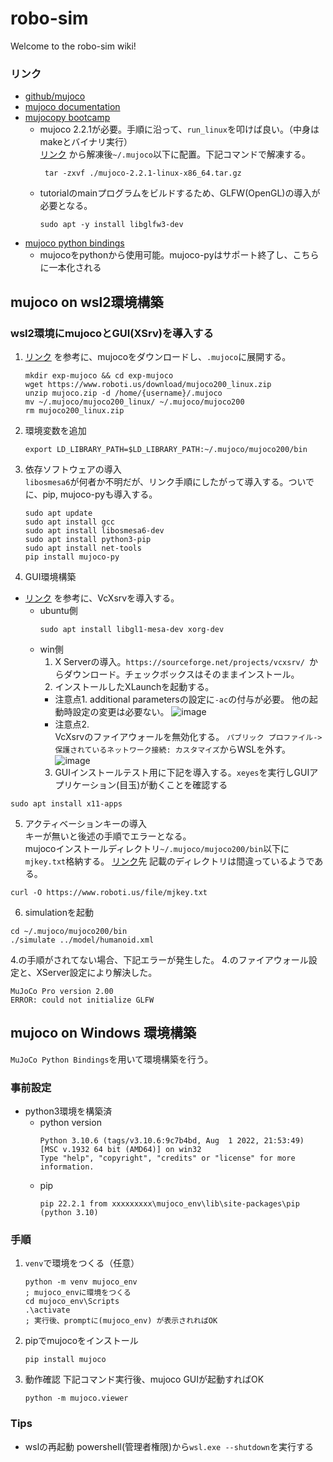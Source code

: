 # robo-sim

Welcome to the robo-sim wiki!
### リンク
- [github/mujoco](https://github.com/deepmind/mujoco)
- [mujoco documentation](https://mujoco.readthedocs.io/en/latest/overview.html)
- [mujocopy bootcamp](https://pab47.github.io/mujocopy.html)
  - mujoco 2.2.1が必要。手順に沿って、`run_linux`を叩けば良い。（中身はmakeとバイナリ実行）  
[リンク](https://github.com/deepmind/mujoco/releases/download/2.2.1/mujoco-2.2.1-linux-x86_64.tar.gz)
から解凍後`~/.mujoco`以下に配置。下記コマンドで解凍する。
    ```
     tar -zxvf ./mujoco-2.2.1-linux-x86_64.tar.gz
    ```
  - tutorialのmainプログラムをビルドするため、GLFW(OpenGL)の導入が必要となる。
    ```
    sudo apt -y install libglfw3-dev
    ```
- [mujoco python bindings](https://mujoco.readthedocs.io/en/2.3.1/python.html#)
  - mujocoをpythonから使用可能。mujoco-pyはサポート終了し、こちらに一本化される

## mujoco on wsl2環境構築
### wsl2環境にmujocoとGUI(XSrv)を導入する
1. [リンク](https://qiita.com/momomo_rimoto/items/2841f1f15d364c2377a1)
を参考に、mujocoをダウンロードし、`.mujoco`に展開する。
    ```
    mkdir exp-mujoco && cd exp-mujoco
    wget https://www.roboti.us/download/mujoco200_linux.zip
    unzip mujoco.zip -d /home/{username}/.mujoco
    mv ~/.mujoco/mujoco200_linux/ ~/.mujoco/mujoco200
    rm mujoco200_linux.zip 
    ```
2. 環境変数を追加
    ```
    export LD_LIBRARY_PATH=$LD_LIBRARY_PATH:~/.mujoco/mujoco200/bin
    ```

3. 依存ソフトウェアの導入  
`libosmesa6`が何者か不明だが、リンク手順にしたがって導入する。ついでに、pip, mujoco-pyも導入する。
    ```
    sudo apt update
    sudo apt install gcc
    sudo apt install libosmesa6-dev
    sudo apt install python3-pip
    sudo apt install net-tools
    pip install mujoco-py
    ```
3. GUI環境構築  
- [リンク](https://qiita.com/momomo_rimoto/items/51d533ae9529872696ce#wsl2%E3%81%A7GUI%E3%82%92%E4%BD%BF%E3%81%86)
を参考に、VcXsrvを導入する。
  - ubuntu側
    ```
    sudo apt install libgl1-mesa-dev xorg-dev
    ```
  - win側
    1. X Serverの導入。`https://sourceforge.net/projects/vcxsrv/ `からダウンロード。チェックボックスはそのままインストール。
    2. インストールしたXLaunchを起動する。  
      - 注意点1.  additional parametersの設定に`-ac`の付与が必要。  他の起動時設定の変更は必要ない。
![image](https://user-images.githubusercontent.com/127618260/224553969-8490e180-9f4f-4637-bc1c-56285ecd6364.png)
      - 注意点2.  
  VcXsrvのファイアウォールを無効化する。  `パブリック プロファイル->保護されているネットワーク接続: カスタマイズ`からWSLを外す。
![image](https://user-images.githubusercontent.com/127618260/224554301-766e0522-41cb-4bc5-9116-d209a2a752af.png)
    3. GUIインストールテスト用に下記を導入する。`xeyes`を実行しGUIアプリケーション(目玉)が動くことを確認する
```
sudo apt install x11-apps
```

5. アクティベーションキーの導入  
キーが無いと後述の手順でエラーとなる。  
mujocoインストールディレクトリ`~/.mujoco/mujoco200/bin`以下に`mjkey.txt`格納する。
[リンク](https://qiita.com/momomo_rimoto/items/2841f1f15d364c2377a1)先
記載のディレクトリは間違っているようである。
```
curl -O https://www.roboti.us/file/mjkey.txt
```

6. simulationを起動
```
cd ~/.mujoco/mujoco200/bin
./simulate ../model/humanoid.xml
```
4.の手順がされてない場合、下記エラーが発生した。
4.のファイアウォール設定と、XServer設定により解決した。
```
MuJoCo Pro version 2.00
ERROR: could not initialize GLFW
```
## mujoco on Windows 環境構築
`MuJoCo Python Bindings`を用いて環境構築を行う。

### 事前設定
* python3環境を構築済    
    * python version
        ```
        Python 3.10.6 (tags/v3.10.6:9c7b4bd, Aug  1 2022, 21:53:49) [MSC v.1932 64 bit (AMD64)] on win32
        Type "help", "copyright", "credits" or "license" for more information.
        ```
    * pip
        ```
        pip 22.2.1 from xxxxxxxxx\mujoco_env\lib\site-packages\pip (python 3.10)
        ```
### 手順
1. `venv`で環境をつくる（任意）
    ```
    python -m venv mujoco_env
    ; mujoco_envに環境をつくる
    cd mujoco_env\Scripts
    .\activate
    ; 実行後、promptに(mujoco_env) が表示されればOK
    ```
1. pipでmujocoをインストール
    ```
    pip install mujoco
    ```
1. 動作確認
    下記コマンド実行後、mujoco GUIが起動すればOK
    ```
    python -m mujoco.viewer
    ```




### Tips
- wslの再起動
powershell(管理者権限)から`wsl.exe --shutdown`を実行する


